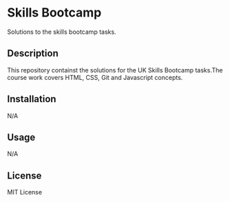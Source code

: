# Skills Bootcamp
Solutions to the skills bootcamp tasks.

## Description
This repository containst the solutions for the UK Skills Bootcamp tasks.The course work covers HTML, CSS, Git and Javascript concepts.

## Installation
N/A

## Usage
N/A

## License
MIT License